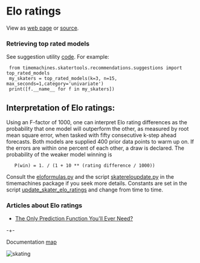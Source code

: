 # Elo ratings
View as [web page](https://microprediction.github.io/timemachines/eloratings)  or [source](https://github.com/microprediction/timemachines/blob/main/docs/eloratings.md).


### Retrieving top rated models
See suggestion utility [code](https://github.com/microprediction/timemachines/blob/main/timemachines/skatertools/recommendations/suggestions.py). For example:

     from timemachines.skatertools.recommendations.suggestions import top_rated_models
     my_skaters = top_rated_models(k=3, n=15, max_seconds=1,category='univariate')
     print([f.__name__ for f in my_skaters])


## Interpretation of Elo ratings:

Using an F-factor of 1000, one can interpret Elo rating differences as the probability that one model will outperform the other, as measured by root mean square error, when
tasked with fifty consecutive k-step ahead forecasts. Both models are supplied 400 prior data points to warm up on. If the errors are within one percent of each other, a draw is declared. 
The probability of the weaker model winning is

       P(win) = 1. / (1 + 10 ** (rating difference / 1000))

Consult the [eloformulas.py](https://github.com/microprediction/timemachines/blob/main/timemachines/skatertools/comparison/eloformulas.py) and the script
[skatereloupdate.py](https://github.com/microprediction/timemachines/blob/main/timemachines/skatertools/comparison/skaterelo.py) in the timemachines package if you seek more details. 
Constants are set in the script [update_skater_elo_ratings](https://github.com/microprediction/timeseries-elo-ratings/blob/main/update_skater_elo_ratings.py) and change from time to time.  


### Articles about Elo ratings

- [The Only Prediction Function You'll Ever Need?](https://microprediction.medium.com/the-only-prediction-function-youll-ever-need-fe2ae42eaff0)

 

-+- 

Documentation [map](https://microprediction.github.io/timemachines/map.html)
 
  


![skating](https://i.imgur.com/elu5muO.png)

